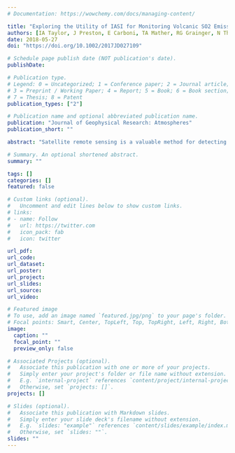 ```yaml
---
# Documentation: https://wowchemy.com/docs/managing-content/

title: "Exploring the Utility of IASI for Monitoring Volcanic SO2 Emissions"
authors: [IA Taylor, J Preston, E Carboni, TA Mather, RG Grainger, N Theys, S Hidalgo, BT McCormick Kilbride]
date: 2018-05-27
doi: "https://doi.org/10.1002/2017JD027109"

# Schedule page publish date (NOT publication's date).
publishDate: 

# Publication type.
# Legend: 0 = Uncategorized; 1 = Conference paper; 2 = Journal article;
# 3 = Preprint / Working Paper; 4 = Report; 5 = Book; 6 = Book section;
# 7 = Thesis; 8 = Patent
publication_types: ["2"]

# Publication name and optional abbreviated publication name.
publication: "Journal of Geophysical Research: Atmospheres"
publication_short: ""

abstract: "Satellite remote sensing is a valuable method for detecting and quantifying sulfur dioxide (SO2) emissions at volcanoes. The use of ultraviolet satellite instruments for monitoring purposes has been assessed in numerous studies, but there are advantages to using infrared measurements, including that they can operate at night and during high‐latitude winters. This study focuses on the Infrared Atmospheric Sounding Interferometer (IASI). Retrievals developed for this instrument have been shown to be successful when applied to large eruptions, but little has been done to explore their potential for detecting and quantifying emissions from smaller and lower altitude emissions or for the assessment of ongoing activity. Here a “fast” linear retrieval has been applied across the globe to detect volcanic sources of SO2. The results are dominated by emissions from explosive eruptions, but signals are also evident from weak eruptions, passive degassing, and anthropogenic activity. Ecuador and Kamchatka were selected for further study with a more processing intensive iterative retrieval which can quantify the SO2 amount. At Tungurahua in Ecuador, good agreement was seen between IASI, the Ozone Monitoring Instrument (OMI) and ground‐based flux data, demonstrating that the retrieval is capable of capturing relative changes in activity. Similarly, good agreement was found between IASI and OMI in Kamchatka. In this high‐latitude region, OMI is unable to operate for 3 or 4 months in each year. It is therefore suggested that IASI could be used alongside other instruments for evaluating changes in volcanic activity."

# Summary. An optional shortened abstract.
summary: ""

tags: []
categories: []
featured: false

# Custom links (optional).
#   Uncomment and edit lines below to show custom links.
# links:
# - name: Follow
#   url: https://twitter.com
#   icon_pack: fab
#   icon: twitter

url_pdf:
url_code:
url_dataset:
url_poster:
url_project:
url_slides:
url_source:
url_video:

# Featured image
# To use, add an image named `featured.jpg/png` to your page's folder. 
# Focal points: Smart, Center, TopLeft, Top, TopRight, Left, Right, BottomLeft, Bottom, BottomRight.
image:
  caption: ""
  focal_point: ""
  preview_only: false

# Associated Projects (optional).
#   Associate this publication with one or more of your projects.
#   Simply enter your project's folder or file name without extension.
#   E.g. `internal-project` references `content/project/internal-project/index.md`.
#   Otherwise, set `projects: []`.
projects: []

# Slides (optional).
#   Associate this publication with Markdown slides.
#   Simply enter your slide deck's filename without extension.
#   E.g. `slides: "example"` references `content/slides/example/index.md`.
#   Otherwise, set `slides: ""`.
slides: ""
---
```

